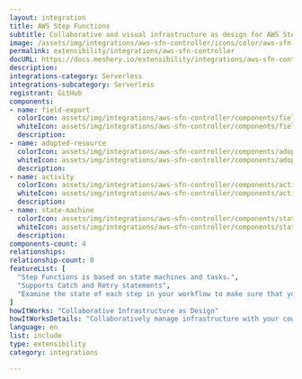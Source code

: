```yaml
---
layout: integration
title: AWS Step Functions
subtitle: Collaborative and visual infrastructure as design for AWS Step Functions
image: /assets/img/integrations/aws-sfn-controller/icons/color/aws-sfn-controller-color.svg
permalink: extensibility/integrations/aws-sfn-controller
docURL: https://docs.meshery.io/extensibility/integrations/aws-sfn-controller
description: 
integrations-category: Serverless
integrations-subcategory: Serverless
registrant: GitHub
components: 
- name: field-export
  colorIcon: assets/img/integrations/aws-sfn-controller/components/field-export/icons/color/field-export-color.svg
  whiteIcon: assets/img/integrations/aws-sfn-controller/components/field-export/icons/white/field-export-white.svg
  description: 
- name: adopted-resource
  colorIcon: assets/img/integrations/aws-sfn-controller/components/adopted-resource/icons/color/adopted-resource-color.svg
  whiteIcon: assets/img/integrations/aws-sfn-controller/components/adopted-resource/icons/white/adopted-resource-white.svg
  description: 
- name: activity
  colorIcon: assets/img/integrations/aws-sfn-controller/components/activity/icons/color/activity-color.svg
  whiteIcon: assets/img/integrations/aws-sfn-controller/components/activity/icons/white/activity-white.svg
  description: 
- name: state-machine
  colorIcon: assets/img/integrations/aws-sfn-controller/components/state-machine/icons/color/state-machine-color.svg
  whiteIcon: assets/img/integrations/aws-sfn-controller/components/state-machine/icons/white/state-machine-white.svg
  description: 
components-count: 4
relationships: 
relationship-count: 0
featureList: [
  "Step Functions is based on state machines and tasks.",
  "Supports Catch and Retry statements",
  "Examine the state of each step in your workflow to make sure that your application runs in order and as expected"
]
howItWorks: "Collaborative Infrastructure as Design"
howItWorksDetails: "Collaboratively manage infrastructure with your coworkers synchronously sharing the same designs."
language: en
list: include
type: extensibility
category: integrations

---
```

